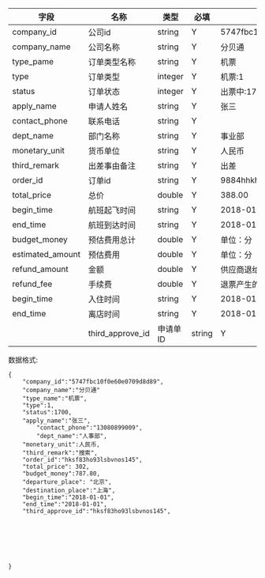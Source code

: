 | 字段 | 名称 | 类型 | 必填 | 详情 |
| --- | --- | --- | --- | --- |
| company\_id | 公司id | string | Y | 5747fbc10f0e60e0709d8d89 |
| company\_name | 公司名称 | string | Y | 分贝通 |
| type\_pame | 订单类型名称 | string | Y | 机票 |
| type | 订单类型 | integer | Y | 机票:1 |
| status | 订单状态 | integer | Y | 出票中:1700，出票成功:1800 |
| apply\_name | 申请人姓名 | string | Y | 张三 |
| contact\_phone | 联系电话 | string | Y |
| dept\_name | 部门名称 | string | Y | 事业部 |
| monetary\_unit | 货币单位 | string | Y | 人民币 |
| third\_remark | 出差事由备注 | string | Y | 出差 |
| order\_id | 订单id | string | Y | 9884hhkhfsk |
| total\_price | 总价 | double | Y | 388.00 |
|begin_time|航班起飞时间|string |Y|2018-01-01 10:04:30|
|end_time|航班到达时间|string|Y|2018-01-01 10:55:30|
| budget\_money | 预估费用总计 | double | Y | 单位：分 |
| estimated\_amount | 预估费用 | double | Y | 单位：分 |
| refund\_amount | 金额 | double | Y | 供应商退给我们的钱 |
| refund\_fee | 手续费 | double | Y | 退票产生的手续费 |
| begin\_time | 入住时间 | string | Y | 2018-01-01 |
| end\_time | 离店时间 | string | Y | 2018-01-06 |
|  | third\_approve\_id | 申请单ID | string | Y |

数据格式:

```
{
    "company_id":"5747fbc10f0e60e0709d8d89",
    "company_name":"分贝通"
    "type_name":"机票",
    "type":1,
    "status":1700,
    "apply_name":"张三",
        "contact_phone":"13080899009",
        "dept_name":"人事部",
    "monetary_unit":人民币,
    "third_remark":"搜索",
    "order_id":"hksf83ho93lsbvnos145",
    "total_price": 302,
    "budget_money":787.80,
    "departure_place": "北京",
    "destination_place":"上海",
    "begin_time":"2018-01-01",
    "end_time":"2018-01-01",
    "third_approve_id":"hksf83ho93lsbvnos145",







}
```



